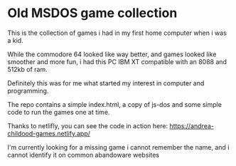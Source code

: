 # Old MSDOS game collection

This is the collection of games i had in my first home computer when i was a kid.

While the commodore 64 looked like way better, and games looked like smoother and more fun, i had this PC IBM XT compatible with an 8088 and 512kb of ram.

Definitely this was for me what started my interest in computer and programming.

The repo contains a simple index.html, a copy of js-dos and some simple code to run the games one at time.

Thanks to netlifly, you can see the code in action here: https://andrea-childood-games.netlify.app/

I'm currently looking for a missing game i cannot remember the name, and i cannot identify it on common abandoware websites
